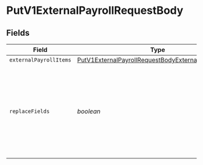# PutV1ExternalPayrollRequestBody


## Fields

| Field                                                                                                                                   | Type                                                                                                                                    | Required                                                                                                                                | Description                                                                                                                             |
| --------------------------------------------------------------------------------------------------------------------------------------- | --------------------------------------------------------------------------------------------------------------------------------------- | --------------------------------------------------------------------------------------------------------------------------------------- | --------------------------------------------------------------------------------------------------------------------------------------- |
| `externalPayrollItems`                                                                                                                  | [PutV1ExternalPayrollRequestBodyExternalPayrollItems](../../models/operations/putv1externalpayrollrequestbodyexternalpayrollitems.md)[] | :heavy_minus_sign:                                                                                                                      | N/A                                                                                                                                     |
| `replaceFields`                                                                                                                         | *boolean*                                                                                                                               | :heavy_minus_sign:                                                                                                                      | Patch update external payroll items when set to true, otherwise it will overwrite the previous changes.                                 |